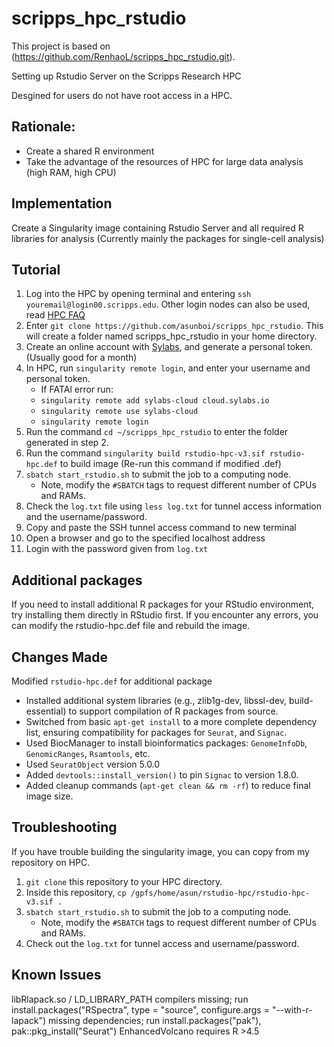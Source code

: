 # scripps_hpc_rstudio
This project is based on (https://github.com/RenhaoL/scripps_hpc_rstudio.git).

Setting up Rstudio Server on the Scripps Research HPC

Desgined for users do not have root access in a HPC.

## Rationale: 
- Create a shared R environment
- Take the advantage of the resources of HPC for large data analysis (high RAM, high CPU)

## Implementation
Create a Singularity image containing Rstudio Server and all required R libraries for analysis (Currently mainly the packages for single-cell analysis)

## Tutorial
1. Log into the HPC by opening terminal and entering `ssh youremail@login00.scripps.edu`. Other login nodes can also be used, read [HPC FAQ](https://scrippsresearch.sharepoint.com/sites/its/SitePages/HPC-FAQ.aspx)  
2. Enter `git clone https://github.com/asunboi/scripps_hpc_rstudio`. This will create a folder named scripps_hpc_rstudio in your home directory.
3. Create an online account with [Sylabs](https://sylabs.io/), and generate a personal token. (Usually good for a month)
4. In HPC, run `singularity remote login`, and enter your username and personal token.   
   - If FATAl error run:
   - `singularity remote add sylabs-cloud cloud.sylabs.io`
   - `singularity remote use sylabs-cloud`
   - `singularity remote login`
5. Run the command `cd ~/scripps_hpc_rstudio` to enter the folder generated in step 2.
6. Run the command `singularity build rstudio-hpc-v3.sif rstudio-hpc.def` to build image (Re-run this command if modified .def)
7. `sbatch start_rstudio.sh` to submit the job to a computing node. 
    - Note, modify the `#SBATCH` tags to request different number of CPUs and RAMs.
8. Check the `log.txt` file using `less log.txt` for tunnel access information and the username/password.
9. Copy and paste the SSH tunnel access command to new terminal
10. Open a browser and go to the specified localhost address
11. Login with the password given from `log.txt`

## Additional packages
If you need to install additional R packages for your RStudio environment, try installing them directly in RStudio first. If you encounter any errors, you can modify the rstudio-hpc.def file and rebuild the image.

## Changes Made
Modified `rstudio-hpc.def` for additional package
- Installed additional system libraries (e.g., zlib1g-dev, libssl-dev, build-essential) to support compilation of R packages from source.
- Switched from basic `apt-get install` to a more complete dependency list, ensuring compatibility for packages for `Seurat`, and `Signac`.
- Used BiocManager to install bioinformatics packages: `GenomeInfoDb`, `GenomicRanges`, `Rsamtools`, etc.
- Used `SeuratObject` version 5.0.0
- Added `devtools::install_version()` to pin `Signac` to version 1.8.0.
- Added cleanup commands (`apt-get clean && rm -rf`) to reduce final image size.

## Troubleshooting
If you have trouble building the singularity image, you can copy from my repository on HPC. 

1. `git clone` this repository to your HPC directory. 
2. Inside this repository, `cp /gpfs/home/asun/rstudio-hpc/rstudio-hpc-v3.sif .`
3. `sbatch start_rstudio.sh` to submit the job to a computing node. 
    - Note, modify the `#SBATCH` tags to request different number of CPUs and RAMs.
4. Check out the `log.txt` for tunnel access and username/password.

## Known Issues
libRlapack.so / LD_LIBRARY_PATH compilers missing; run install.packages("RSpectra", type = "source", configure.args = "--with-r-lapack")
missing dependencies; run install.packages("pak"), pak::pkg_install("Seurat")
EnhancedVolcano requires R >4.5
